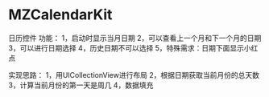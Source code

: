 # MZCalendarKit
日历控件
功能：
1，启动时显示当月日期
2，可以查看上一个月和下一个月的日期
3，可以进行日期选择
4，历史日期不可以选择
5，特殊需求：日期下面显示小红点

实现思路：
1，用UICollectionView进行布局
2，根据日期获取当前月份的总天数
3，计算当前月份的第一天是周几
4，数据填充
